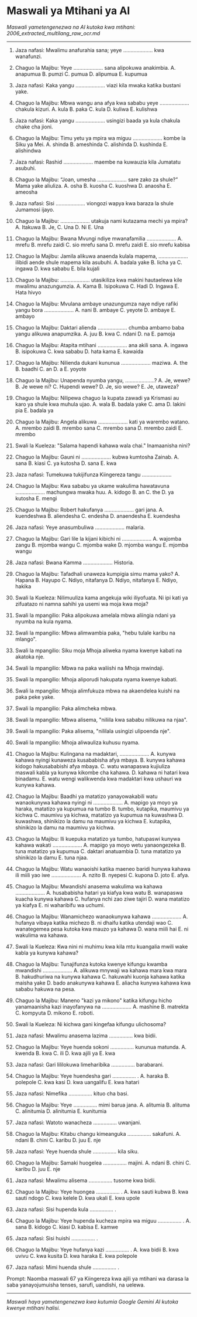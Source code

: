# Maswali ya Mtihani ya AI
*Maswali yametengenezwa na AI kutoka kwa mtihani: 2006_extracted_multilang_raw_ocr.md*

---

1.  Jaza nafasi: Mwalimu anafurahia sana; yeye .................... kwa wanafunzi.
2.  Chaguo la Majibu: Yeye .................... sana alipokuwa anakimbia.
    A. anapumua B. pumzi C. pumua D. alipumua E. kupumua
3.  Jaza nafasi: Kaka yangu .................... viazi kila mwaka katika bustani yake.
4.  Chaguo la Majibu: Mbwa wangu ana afya kwa sababu yeye .................... chakula kizuri.
    A. kula B. paka C. kula D. kuliwa E. kulishwa
5.  Jaza nafasi: Kaka yangu .................... usingizi baada ya kula chakula chake cha jioni.
6.  Chaguo la Majibu: Timu yetu ya mpira wa miguu .................... kombe la Siku ya Mei.
    A. shinda B. ameshinda C. alishinda D. kushinda E. alishindwa
7.  Jaza nafasi: Rashid .................... maembe na kuwauzia kila Jumatatu asubuhi.
8.  Chaguo la Majibu: “Joan, umesha .................... sare zako za shule?” Mama yake aliuliza.
    A. osha B. kuosha C. kuoshwa D. anaosha E. ameosha
9.  Jaza nafasi: Sisi .................... viongozi wapya kwa baraza la shule Jumamosi ijayo.
10. Chaguo la Majibu: .................... utakuja nami kutazama mechi ya mpira?
    A. Itakuwa B. Je, C. Una D. Ni E. Una

11. Chaguo la Majibu: Bwana Mvungi ndiye mwanafamilia ....................
    A. mrefu B. mrefu zaidi C. sio mrefu sana D. mrefu zaidi E. sio mrefu kabisa

12. Chaguo la Majibu: Jamila alikuwa anaenda kulala mapema, .................... ilibidi aende shule mapema kila asubuhi.
    A. badala yake B. licha ya C. ingawa D. kwa sababu E. bila kujali
13. Chaguo la Majibu: .................... utasikiliza kwa makini hautaelewa kile mwalimu anazungumzia.
    A. Kama B. Isipokuwa C. Hadi D. Ingawa E. Hata hivyo

14. Chaguo la Majibu: Mvulana ambaye unazungumza naye ndiye rafiki yangu bora ....................
    A. nani B. ambaye C. yeyote D. ambaye E. ambayo

15. Chaguo la Majibu: Daktari alienda .................... chumba ambamo baba yangu alikuwa anapumzika.
    A. juu B. kwa C. ndani D. na E. pamoja

16. Chaguo la Majibu: Atapita mtihani .................... ana akili sana.
    A. ingawa B. isipokuwa C. kwa sababu D. hata kama E. kawaida

17. Chaguo la Majibu: Nilienda dukani kununua .................... maziwa.
    A. the B. baadhi C. an D. a E. yoyote

18. Chaguo la Majibu: Unapenda nyumba yangu, ....................?
    A. Je, wewe? B. Je wewe ni? C. Hupendi wewe? D. Je, sio wewe? E. Je, utaweza?

19. Chaguo la Majibu: Nilipewa chaguo la kupata zawadi ya Krismasi au karo ya shule kwa muhula ujao.
    A. wala B. badala yake C. ama D. lakini pia E. badala ya

20. Chaguo la Majibu: Angela alikuwa .................... kati ya warembo watano.
    A. mrembo zaidi B. mrembo sana C. mrembo sana D. mrembo zaidi E. mrembo

21. Swali la Kueleza: "Salama hapendi kahawa wala chai." Inamaanisha nini?
22. Chaguo la Majibu: Gauni ni .................... kubwa kumtosha Zainab.
    A. sana B. kiasi C. ya kutosha D. sana E. kwa
23. Jaza nafasi: Tumekuwa tukijifunza Kiingereza tangu ....................
24. Chaguo la Majibu: Kwa sababu ya ukame wakulima hawatavuna .................... machungwa mwaka huu.
    A. kidogo B. an C. the D. ya kutosha E. mengi

25. Chaguo la Majibu: Robert hakufanya .................... gari jana.
    A. kuendeshwa B. aliendesha C. endesha D. anaendesha E. kuendesha

26. Jaza nafasi: Yeye anasumbuliwa .................... malaria.
27. Chaguo la Majibu: Gari lile la kijani kibichi ni ....................
    A. wajomba zangu B. mjomba wangu C. mjomba wake D. mjomba wangu E. mjomba wangu

28. Jaza nafasi: Bwana Kamma .................... Historia.
29. Chaguo la Majibu: Tafadhali unaweza kumpigia simu mama yako?
    A. Hapana B. Hayupo C. Ndiyo, nitafanya D. Ndiyo, nitafanya E. Ndiyo, hakika

30. Swali la Kueleza: Nilimuuliza kama angekuja wiki iliyofuata. Ni ipi kati ya zifuatazo ni namna sahihi ya usemi wa moja kwa moja?

31. Swali la mpangilio: Paka alipokuwa amelala mbwa aliingia ndani ya nyumba na kula nyama.
32. Swali la mpangilio: Mbwa alimwambia paka, "hebu tulale karibu na mlango".
33. Swali la mpangilio: Siku moja Mhoja aliweka nyama kwenye kabati na akatoka nje.
34. Swali la mpangilio: Mbwa na paka waliishi na Mhoja mwindaji.
35. Swali la mpangilio: Mhoja aliporudi hakupata nyama kwenye kabati.
36. Swali la mpangilio: Mhoja alimfukuza mbwa na akaendelea kuishi na paka peke yake.
37. Swali la mpangilio: Paka alimcheka mbwa.
38. Swali la mpangilio: Mbwa alisema, "niliila kwa sababu nilikuwa na njaa".
39. Swali la mpangilio: Paka alisema, "nililala usingizi ulipoenda nje".
40. Swali la mpangilio: Mhoja aliwauliza kuhusu nyama.

41. Chaguo la Majibu: Kulingana na madaktari, ....................
    A. kunywa kahawa nyingi kunaweza kusababisha afya mbaya.
    B. kunywa kahawa kidogo hakusababishi afya mbaya.
    C. watu wanapaswa kujiuliza maswali kabla ya kunywa kikombe cha kahawa.
    D. kahawa ni hatari kwa binadamu.
    E. watu wengi walikwenda kwa madaktari kwa ushauri wa kunywa kahawa.

42. Chaguo la Majibu: Baadhi ya matatizo yanayowakabili watu wanaokunywa kahawa nyingi ni ....................
    A. mapigo ya moyo ya haraka, matatizo ya kupumua na tumbo
    B. tumbo, kutapika, maumivu ya kichwa
    C. maumivu ya kichwa, matatizo ya kupumua na kuwashwa
    D. kuwashwa, shinikizo la damu na maumivu ya kichwa
    E. kutapika, shinikizo la damu na maumivu ya kichwa.

43. Chaguo la Majibu: Ili kuepuka matatizo ya tumbo, hatupaswi kunywa kahawa wakati ....................
    A. mapigo ya moyo wetu yanaongezeka
    B. tuna matatizo ya kupumua
    C. daktari anatuambia
    D. tuna matatizo ya shinikizo la damu
    E. tuna njaa.

44. Chaguo la Majibu: Watu wanaoishi katika maeneo baridi hunywa kahawa ili miili yao iwe ....................
    A. nzito B. nyepesi C. kupona D. joto E. afya.

45. Chaguo la Majibu: Mwandishi anasema wakulima wa kahawa ....................
    A. husababisha hatari ya kiafya kwa watu
    B. wanapaswa kuacha kunywa kahawa
    C. hufanya nchi zao ziwe tajiri
    D. wana matatizo ya kiafya
    E. ni waharibifu wa uchumi.

46. Chaguo la Majibu: Wanamichezo wanaokunywa kahawa ....................
    A. hufanya vibaya katika michezo
    B. ni dhaifu katika utendaji wao
    C. wanategemea pesa kutoka kwa mauzo ya kahawa
    D. wana miili hai
    E. ni wakulima wa kahawa.

47. Swali la Kueleza: Kwa nini ni muhimu kwa kila mtu kuangalia mwili wake kabla ya kunywa kahawa?
48. Chaguo la Majibu: Tunajifunza kutoka kwenye kifungu kwamba mwandishi ....................
    A. alikuwa mnywaji wa kahawa mara kwa mara
    B. hakudhuriwa na kunywa kahawa
    C. hakuwahi kuonja kahawa katika maisha yake
    D. bado anakunywa kahawa
    E. aliacha kunywa kahawa kwa sababu hakuwa na pesa.

49. Chaguo la Majibu: Maneno "kazi ya mikono" katika kifungu hicho yanamaanisha kazi inayofanywa na ....................
    A. mashine B. matrekta C. kompyuta D. mikono E. roboti.

50. Swali la Kueleza: Ni kichwa gani kingefaa kifungu ulichosoma?
51.  Jaza nafasi: Mwalimu anasema lazima ................ kwa bidii.
52.  Chaguo la Majibu: Yeye huenda sokoni ................ kununua matunda.
     A. kwenda B. kwa C. ili D. kwa ajili ya E. kwa
53.  Jaza nafasi: Gari lililokuwa limeharibika ................ barabarani.
54.  Chaguo la Majibu: Yeye huendesha gari ................ .
     A. haraka B. polepole C. kwa kasi D. kwa uangalifu E. kwa hatari
55.  Jaza nafasi: Nimefika ................ kituo cha basi.
56.  Chaguo la Majibu: Yeye ................ mimi barua jana.
     A. alitumia B. alituma C. alinitumia D. alinitumia E. kunitumia
57.  Jaza nafasi: Watoto wanacheza ................ uwanjani.
58.  Chaguo la Majibu: Kitabu changu kimeanguka ................ sakafuni.
     A. ndani B. chini C. karibu D. juu E. nje
59.  Jaza nafasi: Yeye huenda shule ................ kila siku.
60. Chaguo la Majibu: Samaki huogelea ................ majini.
     A. ndani B. chini C. karibu D. juu E. nje
61.  Jaza nafasi: Mwalimu alisema ................ tusome kwa bidii.
62.  Chaguo la Majibu: Yeye huongea ................ .
     A. kwa sauti kubwa B. kwa sauti ndogo C. kwa kelele D. kwa ukali E. kwa upole
63.  Jaza nafasi: Sisi hupenda kula ................ .
64.  Chaguo la Majibu: Yeye hupenda kucheza mpira wa miguu ................ .
     A. sana B. kidogo C. kiasi D. kabisa E. kamwe
65.  Jaza nafasi: Sisi huishi ................ .
66.  Chaguo la Majibu: Yeye hufanya kazi ................ .
     A. kwa bidii B. kwa uvivu C. kwa kusita D. kwa haraka E. kwa polepole
67.  Jaza nafasi: Mimi huenda shule ................ .

Prompt: Naomba maswali 67 ya Kiingereza kwa ajili ya mtihani wa darasa la saba yanayojumuisha tenses, sarufi, uandishi, na uelewa.

---
*Maswali haya yametengenezwa kwa kutumia Google Gemini AI kutoka kwenye mtihani halisi.*
